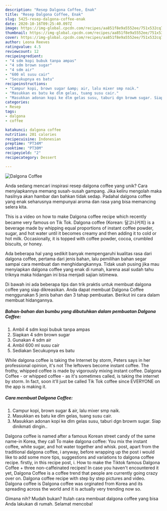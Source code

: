 ```yaml
---
description: "Resep Dalgona Coffee, Enak"
title: "Resep Dalgona Coffee, Enak"
slug: 5425-resep-dalgona-coffee-enak
date: 2020-10-16T09:25:40.097Z
image: https://img-global.cpcdn.com/recipes/aa851f8e9a5552ee/751x532cq70/dalgona-coffee-foto-resep-utama.jpg
thumbnail: https://img-global.cpcdn.com/recipes/aa851f8e9a5552ee/751x532cq70/dalgona-coffee-foto-resep-utama.jpg
cover: https://img-global.cpcdn.com/recipes/aa851f8e9a5552ee/751x532cq70/dalgona-coffee-foto-resep-utama.jpg
author: Leona Reeves
ratingvalue: 4.5
reviewcount: 12
recipeingredient:
- "4 sdm kopi bubuk tanpa ampas"
- "4 sdm brown sugar"
- "4 sdm air"
- "600 ml susu cair"
- "Secukupnya es batu"
recipeinstructions:
- "Campur kopi, brown sugar &amp; air, lalu mixer smp naik."
- "Masukkan es batu ke dlm gelas, tuang susu cair."
- "Masukkan adonan kopi ke dlm gelas susu, taburi dgn browm sugar. Siap dinikmati dingin.."
categories:
- Resep
tags:
- dalgona
- coffee

katakunci: dalgona coffee 
nutrition: 201 calories
recipecuisine: Indonesian
preptime: "PT34M"
cooktime: "PT30M"
recipeyield: "2"
recipecategory: Dessert

---
```



![Dalgona Coffee](https://img-global.cpcdn.com/recipes/aa851f8e9a5552ee/751x532cq70/dalgona-coffee-foto-resep-utama.jpg)

Anda sedang mencari inspirasi resep dalgona coffee yang unik? Cara menyiapkannya memang susah-susah gampang. Jika keliru mengolah maka hasilnya akan hambar dan bahkan tidak sedap. Padahal dalgona coffee yang enak seharusnya mempunyai aroma dan rasa yang bisa memancing selera kita.

This is a video on how to make Dalgona coffee recipe which recently became very famous on Tik Tok. Dalgona coffee (Korean: 달고나커피) is a beverage made by whipping equal proportions of instant coffee powder, sugar, and hot water until it becomes creamy and then adding it to cold or hot milk. Occasionally, it is topped with coffee powder, cocoa, crumbled biscuits, or honey.

Ada beberapa hal yang sedikit banyak mempengaruhi kualitas rasa dari dalgona coffee, pertama dari jenis bahan, lalu pemilihan bahan segar sampai cara membuat dan menghidangkannya. Tidak usah pusing jika mau menyiapkan dalgona coffee yang enak di rumah, karena asal sudah tahu triknya maka hidangan ini bisa menjadi sajian istimewa.


Di bawah ini ada beberapa tips dan trik praktis untuk membuat dalgona coffee yang siap dikreasikan. Anda dapat membuat Dalgona Coffee menggunakan 5 jenis bahan dan 3 tahap pembuatan. Berikut ini cara dalam membuat hidangannya.

<!--inarticleads1-->

##### Bahan-bahan dan bumbu yang dibutuhkan dalam pembuatan Dalgona Coffee:

1. Ambil 4 sdm kopi bubuk tanpa ampas
1. Siapkan 4 sdm brown sugar
1. Gunakan 4 sdm air
1. Ambil 600 ml susu cair
1. Sediakan Secukupnya es batu


While dalgona coffee is taking the Internet by storm, Peters says in her professional opinion, it&#39;s not The leftovers become instant coffee. The frothy, whipped coffee is made by vigorously mixing instant coffee. Dalgona Coffee - or whipped coffee - as it&#39;s sometimes called, is taking the internet by storm. In fact, soon it&#39;ll just be called Tik Tok coffee since EVERYONE on the app is making it. 

<!--inarticleads2-->

##### Cara membuat Dalgona Coffee:

1. Campur kopi, brown sugar &amp; air, lalu mixer smp naik.
1. Masukkan es batu ke dlm gelas, tuang susu cair.
1. Masukkan adonan kopi ke dlm gelas susu, taburi dgn browm sugar. Siap dinikmati dingin..


Dalgona coffee is named after a famous Korean street candy of the same name-in Korea, they call To make dalgona coffee: You mix the instant coffee, white sugar, and hot water together and whisk. post, apart from the traditional dalgona coffee, i anyway, before wrapping up the post i would like to add some more tips, suggestions and variations to dalgona coffee recipe. firstly, in this recipe post, i. How to make the Tiktok famous Dalgona Coffee + three non-caffeinated recipes! In case you haven&#39;t encountered it yet, Dalgona Coffee is a coffee trend that people are currently going crazy over on. Dalgona coffee recipe with step by step pictures and video. Dalgona coffee is Dalgona coffee was orginated from Korea and its spreading across the world and it is actually very trending now so. 

Gimana nih? Mudah bukan? Itulah cara membuat dalgona coffee yang bisa Anda lakukan di rumah. Selamat mencoba!
